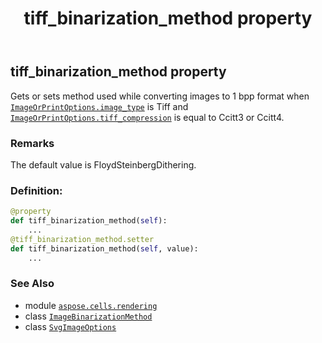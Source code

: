 ﻿---
title: tiff_binarization_method property
second_title: Aspose.Cells for Python via .NET API References
description: 
type: docs
weight: 400
url: /aspose.cells.rendering/svgimageoptions/tiff_binarization_method/
is_root: false
---

## tiff_binarization_method property


Gets or sets method used while converting images to 1 bpp format 
when [`ImageOrPrintOptions.image_type`](/cells/python-net/aspose.cells.rendering/imageorprintoptions#image_type) is Tiff and [`ImageOrPrintOptions.tiff_compression`](/cells/python-net/aspose.cells.rendering/imageorprintoptions#tiff_compression) is equal to Ccitt3 or Ccitt4.

### Remarks 


The default value is FloydSteinbergDithering.
### Definition:
```python
@property
def tiff_binarization_method(self):
    ...
@tiff_binarization_method.setter
def tiff_binarization_method(self, value):
    ...
```

### See Also
* module [`aspose.cells.rendering`](../../)
* class [`ImageBinarizationMethod`](/cells/python-net/aspose.cells.rendering/imagebinarizationmethod)
* class [`SvgImageOptions`](/cells/python-net/aspose.cells.rendering/svgimageoptions)

